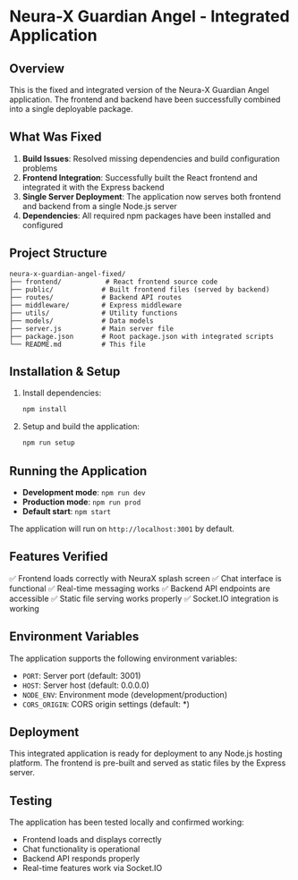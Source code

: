 # Neura-X Guardian Angel - Integrated Application

## Overview
This is the fixed and integrated version of the Neura-X Guardian Angel application. The frontend and backend have been successfully combined into a single deployable package.

## What Was Fixed
1. **Build Issues**: Resolved missing dependencies and build configuration problems
2. **Frontend Integration**: Successfully built the React frontend and integrated it with the Express backend
3. **Single Server Deployment**: The application now serves both frontend and backend from a single Node.js server
4. **Dependencies**: All required npm packages have been installed and configured

## Project Structure
```
neura-x-guardian-angel-fixed/
├── frontend/           # React frontend source code
├── public/            # Built frontend files (served by backend)
├── routes/            # Backend API routes
├── middleware/        # Express middleware
├── utils/             # Utility functions
├── models/            # Data models
├── server.js          # Main server file
├── package.json       # Root package.json with integrated scripts
└── README.md          # This file
```

## Installation & Setup
1. Install dependencies:
   ```bash
   npm install
   ```

2. Setup and build the application:
   ```bash
   npm run setup
   ```

## Running the Application
- **Development mode**: `npm run dev`
- **Production mode**: `npm run prod`
- **Default start**: `npm start`

The application will run on `http://localhost:3001` by default.

## Features Verified
✅ Frontend loads correctly with NeuraX splash screen
✅ Chat interface is functional
✅ Real-time messaging works
✅ Backend API endpoints are accessible
✅ Static file serving works properly
✅ Socket.IO integration is working

## Environment Variables
The application supports the following environment variables:
- `PORT`: Server port (default: 3001)
- `HOST`: Server host (default: 0.0.0.0)
- `NODE_ENV`: Environment mode (development/production)
- `CORS_ORIGIN`: CORS origin settings (default: *)

## Deployment
This integrated application is ready for deployment to any Node.js hosting platform. The frontend is pre-built and served as static files by the Express server.

## Testing
The application has been tested locally and confirmed working:
- Frontend loads and displays correctly
- Chat functionality is operational
- Backend API responds properly
- Real-time features work via Socket.IO

